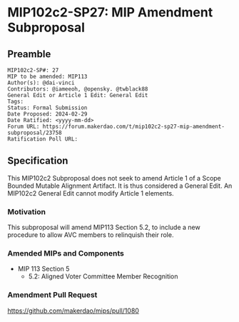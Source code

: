 # MIP102c2-SP27: MIP Amendment Subproposal

## Preamble

```
MIP102c2-SP#: 27
MIP to be amended: MIP113
Author(s): @dai-vinci
Contributors: @iameeoh, @opensky. @twblack88
General Edit or Article 1 Edit: General Edit
Tags:
Status: Formal Submission
Date Proposed: 2024-02-29
Date Ratified: <yyyy-mm-dd>
Forum URL: https://forum.makerdao.com/t/mip102c2-sp27-mip-amendment-subproposal/23758
Ratification Poll URL:
```

## Specification

This MIP102c2 Subproposal does not seek to amend Article 1 of a Scope Bounded Mutable Alignment Artifact. It is thus considered a General Edit. An MIP102c2 General Edit cannot modify Article 1 elements.

### Motivation

This subproposal will amend MIP113 Section 5.2, to include a new procedure to allow AVC members to relinquish their role.

### Amended MIPs and Components

* MIP 113 Section 5
  * 5.2: Aligned Voter Committee Member Recognition

### Amendment Pull Request

https://github.com/makerdao/mips/pull/1080
